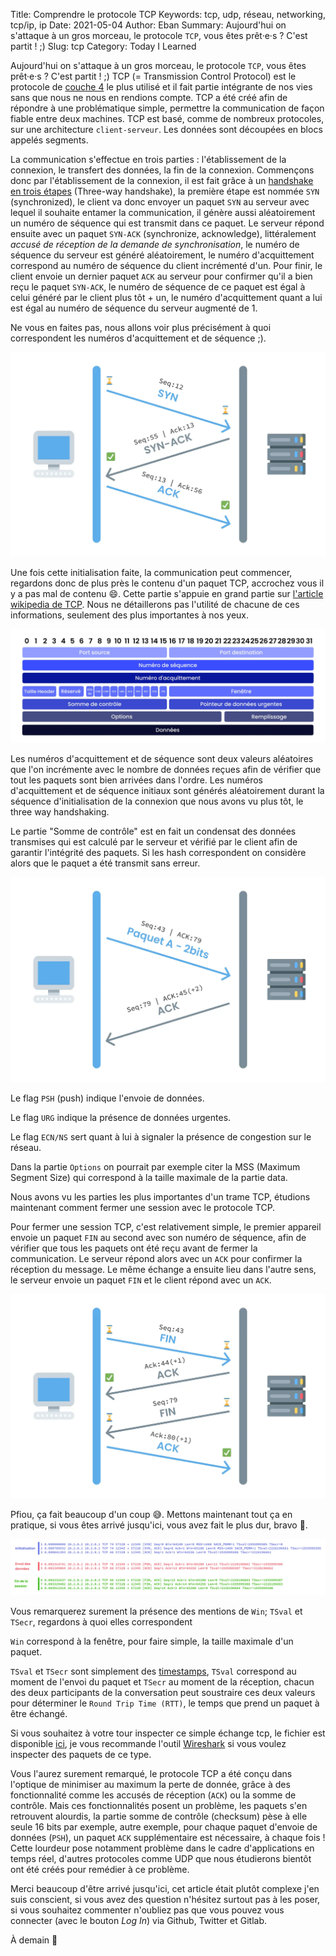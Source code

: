 Title: Comprendre le protocole TCP
Keywords: tcp, udp, réseau, networking, tcp/ip, ip
Date: 2021-05-04
Author: Eban
Summary: Aujourd'hui on s'attaque à un gros morceau, le protocole `TCP`, vous êtes prêt·e·s ? C'est partit ! ;)
Slug: tcp
Category: Today I Learned

Aujourd'hui on s'attaque à un gros morceau, le protocole `TCP`, vous êtes prêt·e·s ? C'est partit ! ;) TCP (= Transmission Control Protocol) est le protocole de [couche 4](https://fr.wikipedia.org/wiki/Couche_transport) le plus utilisé et il fait partie intégrante de nos vies sans que nous ne nous en rendions compte. TCP a été créé afin de répondre à une problématique simple, permettre la communication de façon fiable entre deux machines. TCP est basé, comme de nombreux protocoles, sur une architecture `client-serveur`. Les données sont découpées en blocs appelés segments.

La communication s'effectue en trois parties : l'établissement de la connexion, le transfert des données, la fin de la connexion. Commençons donc par l'établissement de la connexion, il est fait grâce à un [handshake en trois étapes](https://fr.wikipedia.org/wiki/Three-way_handshake) (Three-way handshake), la première étape est nommée `SYN` (synchronized), le client va donc envoyer un paquet `SYN` au serveur avec lequel il souhaite entamer la communication, il génère aussi aléatoirement un numéro de séquence qui est transmit dans ce paquet. Le serveur répond ensuite avec un paquet `SYN-ACK` (synchronize, acknowledge), littéralement *accusé de réception de la demande de synchronisation*, le numéro de séquence du serveur est généré aléatoirement, le numéro d'acquittement correspond au numéro de séquence du client incrémenté d'un. Pour finir, le client envoie un dernier paquet `ACK` au serveur pour confirmer qu'il a bien reçu le paquet `SYN-ACK`, le numéro de séquence de ce paquet est égal à celui généré par le client plus tôt + un, le numéro d'acquittement quant a lui est égal au numéro de séquence du serveur augmenté de 1.

Ne vous en faites pas, nous allons voir plus précisément à quoi correspondent les numéros d'acquittement et de séquence ;).

![Comprendre%20le%20protocole%20TCP%20c2ad32e581ef4daebd3dee3d401ad213/Frame_25.webp](/static/img/tcp/Frame_25.webp)

Une fois cette initialisation faite, la communication peut commencer, regardons donc de plus près le contenu d'un paquet TCP, accrochez vous il y a pas mal de contenu 😄. Cette partie s'appuie en grand partie sur [l'article wikipedia de TCP](https://fr.wikipedia.org/wiki/Transmission_Control_Protocol#D%C3%A9veloppement_de_TCP). Nous ne détaillerons pas l'utilité de chacune de ces informations, seulement des plus importantes à nos yeux.

![Comprendre%20le%20protocole%20TCP%20c2ad32e581ef4daebd3dee3d401ad213/Frame_26.webp](/static/img/tcp/Frame_26.webp)

Les numéros d'acquittement et de séquence sont deux valeurs aléatoires que l'on incrémente avec le nombre de données reçues afin de vérifier que tout les paquets sont bien arrivées dans l'ordre. Les numéros d'acquittement et de séquence initiaux sont générés aléatoirement durant la séquence d'initialisation de la connexion que nous avons vu plus tôt, le three way handshaking.

Le partie "Somme de contrôle" est en fait un condensat des données transmises qui est calculé par le serveur et vérifié par le client afin de garantir l'intégrité des paquets. Si les hash correspondent on considère alors que le paquet a été transmit sans erreur. 

![Comprendre%20le%20protocole%20TCP%20c2ad32e581ef4daebd3dee3d401ad213/Frame_27.webp](/static/img/tcp/Frame_27.webp)

Le flag `PSH` (push) indique l'envoie de données.

Le flag `URG` indique la présence de données urgentes.

Le flag `ECN/NS` sert quant à lui à signaler la présence de congestion sur le réseau.

Dans la partie `Options` on pourrait par exemple citer la MSS (Maximum Segment Size) qui correspond à la taille maximale de la partie data. 

Nous avons vu les parties les plus importantes d'un trame TCP, étudions maintenant comment fermer une session avec le protocole TCP.

Pour fermer une session TCP, c'est relativement simple, le premier appareil envoie un paquet `FIN` au second avec son numéro de séquence, afin de vérifier que tous les paquets ont été reçu avant de fermer la communication. Le serveur répond alors avec un `ACK` pour confirmer la réception du message. Le même échange a ensuite lieu dans l'autre sens, le serveur envoie un paquet `FIN` et le client répond avec un `ACK`.

![Comprendre%20le%20protocole%20TCP%20c2ad32e581ef4daebd3dee3d401ad213/Frame_28.webp](/static/img/tcp/Frame_28.webp)

Pfiou, ça fait beaucoup d'un coup 😅. Mettons maintenant tout ça en pratique, si vous êtes arrivé jusqu'ici, vous avez fait le plus dur, bravo 🎉.

![Comprendre%20le%20protocole%20TCP%20c2ad32e581ef4daebd3dee3d401ad213/Frame_29(5).webp](/static/img/tcp/Frame_29(5).webp)

Vous remarquerez surement la présence des mentions de `Win`; `TSval` et `TSecr`, regardons à quoi elles correspondent

`Win` correspond à la fenêtre, pour faire simple, la taille maximale d'un paquet.

`TSval` et `TSecr` sont simplement des [timestamps](https://fr.wikipedia.org/wiki/Horodatage), `TSval` correspond au moment de l'envoi du paquet et `TSecr` au moment de la réception, chacun des deux participants de la conversation peut soustraire ces deux valeurs pour déterminer le `Round Trip Time (RTT)`, le temps que prend un paquet à être échangé.

Si vous souhaitez à votre tour inspecter ce simple échange tcp, le fichier est disponible [ici](/static/misc/tcp/record.pcawebp), je vous recommande l'outil [Wireshark](https://www.wireshark.org/) si vous voulez inspecter des paquets de ce type.

Vous l'aurez surement remarqué, le protocole TCP a été conçu dans l'optique de minimiser au maximum la perte de donnée, grâce à des fonctionnalité comme les accusés de réception (`ACK`) ou la somme de contrôle. Mais ces fonctionnalités posent un problème, les paquets s'en retrouvent alourdis, la partie somme de contrôle (checksum) pèse à elle seule 16 bits par exemple, autre exemple, pour chaque paquet d'envoie de données (`PSH`), un paquet `ACK` supplémentaire est nécessaire, à chaque fois ! Cette lourdeur pose notamment problème dans le cadre d'applications en temps réel, d'autres protocoles comme UDP que nous étudierons bientôt ont été créés pour remédier à ce problème.

Merci beaucoup d'être arrivé jusqu'ici, cet article était plutôt complexe j'en suis conscient, si vous avez des question n'hésitez surtout pas à les poser, si vous souhaitez commenter n'oubliez pas que vous pouvez vous connecter (avec le bouton *Log In*) via Github, Twitter et Gitlab.

À demain 👋
